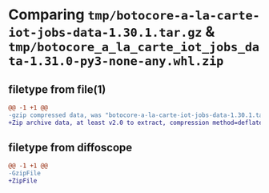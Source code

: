 # Comparing `tmp/botocore-a-la-carte-iot-jobs-data-1.30.1.tar.gz` & `tmp/botocore_a_la_carte_iot_jobs_data-1.31.0-py3-none-any.whl.zip`

## filetype from file(1)

```diff
@@ -1 +1 @@
-gzip compressed data, was "botocore-a-la-carte-iot-jobs-data-1.30.1.tar", last modified: Thu Jul  6 01:45:04 2023, max compression
+Zip archive data, at least v2.0 to extract, compression method=deflate
```

## filetype from diffoscope

```diff
@@ -1 +1 @@
-GzipFile
+ZipFile
```

